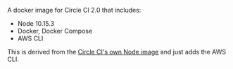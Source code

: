 A docker image for Circle CI 2.0 that includes:

- Node 10.15.3
- Docker, Docker Compose
- AWS CLI

This is derived from the [Circle CI's own Node image](https://github.com/CircleCI-Public/circleci-dockerfiles/blob/master/node/images/8.12.0-stretch/Dockerfile) and just adds the AWS CLI.